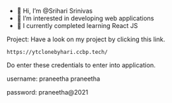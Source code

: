 - 👋 Hi, I’m @Srihari Srinivas
- 👀 I’m interested in developing web applications
- 🌱 I currently completed learning React JS

Project:
    Have a look on my project by clicking this link.
    
    https://ytclonebyhari.ccbp.tech/

Do enter these credentials to enter into application.

username: praneetha
    praneetha
    
password: praneetha@2021
